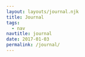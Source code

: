 ```yaml
---
layout: layouts/journal.njk
title: Journal
tags:
  - nav
navtitle: journal
date: 2017-01-03
permalink: /journal/
---
```

